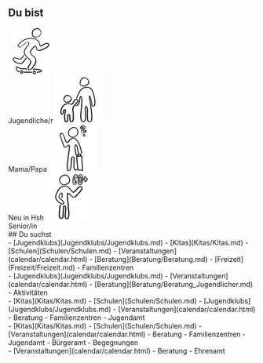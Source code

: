 ## Du bist

<label class="userselectioncontainer">
  <img onclick="showList(this)" id="Jugendlicher" src="images/startpage/Jugendlicher.png"><br>Jugendliche/r
</label>
<label class="userselectioncontainer">
  <img onclick="showList(this)" id="Eltern" src="images/startpage/Eltern.png"><br>Mama/Papa
</label>
<label class="userselectioncontainer">
  <img onclick="showList(this)" id="Neu_in_Hsh" src="images/startpage/Neu_in_Hsh.png"><br>Neu in Hsh
</label>
<label class="userselectioncontainer">
  <img onclick="showList(this)" id="Senior" src="images/startpage/Senior.png"><br>Senior/in
</label>
<br>
## Du suchst
<div id="listeKeineAngabe">
- [Jugendklubs](Jugendklubs/Jugendklubs.md)
- [Kitas](Kitas/Kitas.md)
- [Schulen](Schulen/Schulen.md)
- [Veranstaltungen](calendar/calendar.html)
- [Beratung](Beratung/Beratung.md)
- [Freizeit](Freizeit/Freizeit.md)
- Familienzentren
</div>
<div id="listeJugendlicher">
- [Jugendklubs](Jugendklubs/Jugendklubs.md)
- [Veranstaltungen](calendar/calendar.html)
- [Beratung](Beratung/Beratung_Jugendlicher.md)
- Aktivitäten
</div>
<div id="listeEltern">
- [Kitas](Kitas/Kitas.md)
- [Schulen](Schulen/Schulen.md)
- [Jugendklubs](Jugendklubs/Jugendklubs.md)
- [Veranstaltungen](calendar/calendar.html)
- Beratung
- Familienzentren
- Jugendamt
</div>
<div id="listeNeu_In_HsH">
- [Kitas](Kitas/Kitas.md)
- [Schulen](Schulen/Schulen.md)
- [Veranstaltungen](calendar/calendar.html)
- Beratung
- Familienzentren
- Jugendamt
- Bürgeramt
- Begegnungen
</div>
<div id="listeSenior">
- [Veranstaltungen](calendar/calendar.html)
- Beratung
- Ehrenamt
</div>

<script type="text/javascript">
  window.onload = function() {
  	document.title = "Hsh4You";
    preloadImages();
  	formatLists();
  }
  // format lists after page has loaded
  document.onload = function() {
  	formatLists();
  }
</script>
